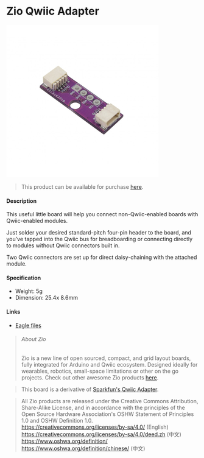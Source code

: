 # Zio Qwiic Adapter

![](4-pin-qwiic-adapter.png)

> This product can be available for purchase [here](https://www.smart-prototyping.com/Zio-Qwiic-Adapter.html).



#### Description

This useful little board will help you connect non-Qwiic-enabled boards with Qwiic-enabled modules.

Just solder your desired standard-pitch four-pin header to the board, and you’ve tapped into the Qwiic bus for breadboarding or connecting directly to modules without Qwiic connectors built in.

Two Qwiic connectors are set up for direct daisy-chaining with the attached module.




#### Specification

* Weight: 5g
* Dimension: 25.4x 8.6mm




#### Links

* [Eagle files](https://github.com/ZIOCC/Qwiic_Adapter)





> ###### About Zio
> Zio is a new line of open sourced, compact, and grid layout boards, fully integrated for Arduino and Qwiic ecosystem. Designed ideally for wearables, robotics, small-space limitations or other on the go projects. Check out other awesome Zio products [here](https://www.smart-prototyping.com/Zio).




> This board is a derivative of [Sparkfun's Qwiic Adapter](https://github.com/sparkfun/Qwiic_Adapter).

> All Zio products are released under the Creative Commons Attribution, Share-Alike License, and in accordance with the principles of the Open Source Hardware Association's OSHW Statement of Principles 1.0 and OSHW Definition 1.0. https://creativecommons.org/licenses/by-sa/4.0/ (English)<br>
https://creativecommons.org/licenses/by-sa/4.0/deed.zh (中文)<br>
https://www.oshwa.org/definition/<br>
https://www.oshwa.org/definition/chinese/ (中文)<br>
